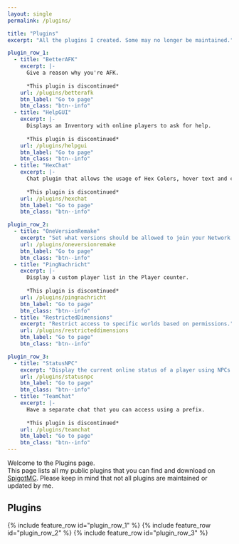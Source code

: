 ```yaml
---
layout: single
permalink: /plugins/

title: "Plugins"
excerpt: "All the plugins I created. Some may no longer be maintained."

plugin_row_1:
  - title: "BetterAFK"
    excerpt: |-
      Give a reason why you're AFK.
      
      *This plugin is discontinued*
    url: /plugins/betterafk
    btn_label: "Go to page"
    btn_class: "btn--info"
  - title: "HelpGUI"
    excerpt: |-
      Displays an Inventory with online players to ask for help.
      
      *This plugin is discontinued*
    url: /plugins/helpgui
    btn_label: "Go to page"
    btn_class: "btn--info"
  - title: "HexChat"
    excerpt: |-
      Chat plugin that allows the usage of Hex Colors, hover text and click actions.
      
      *This plugin is discontinued*
    url: /plugins/hexchat
    btn_label: "Go to page"
    btn_class: "btn--info"

plugin_row_2:
  - title: "OneVersionRemake"
    excerpt: "Set what versions should be allowed to join your Network."
    url: /plugins/oneversionremake
    btn_label: "Go to page"
    btn_class: "btn--info"
  - title: "PingNachricht"
    excerpt: |-
      Display a custom player list in the Player counter.
      
      *This plugin is discontinued*
    url: /plugins/pingnachricht
    btn_label: "Go to page"
    btn_class: "btn--info"
  - title: "RestrictedDimensions"
    excerpt: "Restrict access to specific worlds based on permissions."
    url: /plugins/restricteddimensions
    btn_label: "Go to page"
    btn_class: "btn--info"

plugin_row_3:
  - title: "StatusNPC"
    excerpt: "Display the current online status of a player using NPCs and glow colours."
    url: /plugins/statusnpc
    btn_label: "Go to page"
    btn_class: "btn--info"
  - title: "TeamChat"
    excerpt: |-
      Have a separate chat that you can access using a prefix.
      
      *This plugin is discontinued*
    url: /plugins/teamchat
    btn_label: "Go to page"
    btn_class: "btn--info"
---
```


Welcome to the Plugins page.  
This page lists all my public plugins that you can find and download on [SpigotMC](https://spigotmc.org). Please keep in mind that not all plugins are maintained or updated by me.

## Plugins
{% include feature_row id="plugin_row_1" %}
{% include feature_row id="plugin_row_2" %}
{% include feature_row id="plugin_row_3" %}